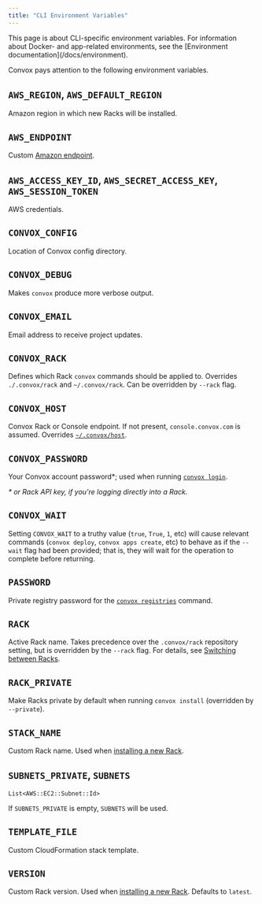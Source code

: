 ```yaml
---
title: "CLI Environment Variables"
---
```


<div class="block-callout block-show-callout type-info" markdown="1">
This page is about CLI-specific environment variables. For information about Docker- and app-related environments, see the [Environment documentation](/docs/environment).
</div>

Convox pays attention to the following environment variables.

## `AWS_REGION`, `AWS_DEFAULT_REGION`

Amazon region in which new Racks will be installed.

## `AWS_ENDPOINT`

Custom [Amazon endpoint](http://docs.aws.amazon.com/general/latest/gr/rande.html).

## `AWS_ACCESS_KEY_ID`, `AWS_SECRET_ACCESS_KEY`, `AWS_SESSION_TOKEN`

AWS credentials.

## `CONVOX_CONFIG`

Location of Convox config directory.

## `CONVOX_DEBUG`

Makes `convox` produce more verbose output.

## `CONVOX_EMAIL`

Email address to receive project updates.

## `CONVOX_RACK`

Defines which Rack `convox` commands should be applied to. Overrides `./.convox/rack` and `~/.convox/rack`. Can be overridden by `--rack` flag.

## `CONVOX_HOST`

Convox Rack or Console endpoint. If not present, `console.convox.com` is assumed. Overrides [`~/.convox/host`](/docs/cli-config-files/#convoxhost).

## `CONVOX_PASSWORD`

Your Convox account password*; used when running [`convox login`](/docs/login-and-authentication/).

_* or Rack API key, if you're logging directly into a Rack._

## `CONVOX_WAIT`

Setting `CONVOX_WAIT` to a truthy value (`true`, `True`, `1`, etc) will cause relevant commands (`convox deploy`, `convox apps create`, etc) to behave as if the `--wait` flag had been provided; that is, they will wait for the operation to complete before returning.

## `PASSWORD`

Private registry password for the [`convox registries`](/docs/private-registries) command.

## `RACK`

Active Rack name. Takes precedence over the `.convox/rack` repository setting, but is overridden by the `--rack` flag. For details, see [Switching between Racks](/docs/cli#switching-between-racks).

## `RACK_PRIVATE`

Make Racks private by default when running `convox install` (overridden by `--private`).

## `STACK_NAME`

Custom Rack name. Used when [installing a new Rack](/docs/installing-a-rack).

## `SUBNETS_PRIVATE`, `SUBNETS`

`List<AWS::EC2::Subnet::Id>`

If `SUBNETS_PRIVATE` is empty, `SUBNETS` will be used.

## `TEMPLATE_FILE`

Custom CloudFormation stack template.

## `VERSION`

Custom Rack version. Used when [installing a new Rack](/docs/installing-a-rack). Defaults to `latest`.
